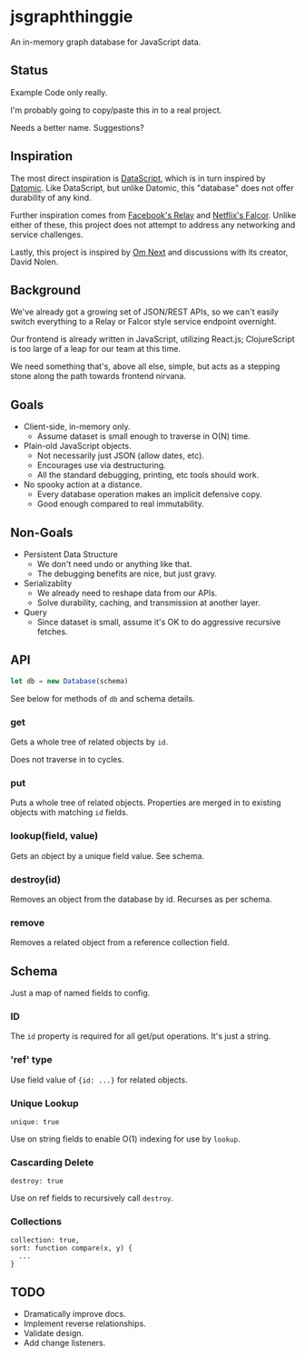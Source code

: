 # jsgraphthinggie

An in-memory graph database for JavaScript data.


## Status

Example Code only really.

I'm probably going to copy/paste this in to a real project.

Needs a better name. Suggestions?


## Inspiration

The most direct inspiration is [DataScript][2], which is in turn inspired by
[Datomic][3]. Like DataScript, but unlike Datomic, this "database" does not
offer durability of any kind.

Further inspiration comes from [Facebook's Relay][1] and [Netflix's Falcor][4].
Unlike either of these, this project does not attempt to address any networking
and service challenges.

Lastly, this project is inspired by [Om Next][5] and discussions with its
creator, David Nolen.


## Background

We've already got a growing set of JSON/REST APIs, so we can't easily switch
everything to a Relay or Falcor style service endpoint overnight.

Our frontend is already written in JavaScript, utilizing React.js;
ClojureScript is too large of a leap for our team at this time.

We need something that's, above all else, simple, but acts as a stepping stone
along the path towards frontend nirvana.


## Goals

- Client-side, in-memory only.
  - Assume dataset is small enough to traverse in O(N) time.
- Plain-old JavaScript objects.
  - Not necessarily just JSON (allow dates, etc).
  - Encourages use via destructuring.
  - All the standard debugging, printing, etc tools should work.
- No spooky action at a distance.
  - Every database operation makes an implicit defensive copy.
  - Good enough compared to real immutability.


## Non-Goals

- Persistent Data Structure
  - We don't need undo or anything like that.
  - The debugging benefits are nice, but just gravy.
- Serializablity
  - We already need to reshape data from our APIs.
  - Solve durability, caching, and transmission at another layer.
- Query
  - Since dataset is small, assume it's OK to do aggressive recursive fetches.


## API

```javascript
let db = new Database(schema)
```

See below for methods of `db` and schema details.

### get

Gets a whole tree of related objects by `id`.

Does not traverse in to cycles.

### put

Puts a whole tree of related objects. Properties are merged in to existing
objects with matching `id` fields.

### lookup(field, value)

Gets an object by a unique field value. See schema.

### destroy(id)

Removes an object from the database by id. Recurses as per schema.

### remove

Removes a related object from a reference collection field.


## Schema

Just a map of named fields to config.

### ID

The `id` property is required for all get/put operations. It's just a string.

### 'ref' type

Use field value of `{id: ...}` for related objects.

### Unique Lookup

`unique: true`

Use on string fields to enable O(1) indexing for use by `lookup`.

### Cascarding Delete

`destroy: true`

Use on ref fields to recursively call `destroy`.

### Collections

```
collection: true,
sort: function compare(x, y) {
  ...
}
```


## TODO

- Dramatically improve docs.
- Implement reverse relationships.
- Validate design.
- Add change listeners.


[1]: https://facebook.github.io/relay/
[2]: https://github.com/tonsky/datascript
[3]: http://www.datomic.com/about.html
[4]: http://netflix.github.io/falcor/
[5]: https://github.com/omcljs/om/wiki/Quick-Start-(om.next)

